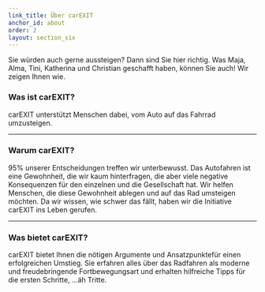 ```yaml
---
link_title: Über carEXIT
anchor_id: about
order: 2
layout: section_six
---
```


Sie würden auch gerne aussteigen? Dann sind Sie hier richtig. Was Maja, Alma, Tini, Katherina und Christian geschafft haben, können Sie auch! Wir zeigen Ihnen wie.

### Was ist carEXIT?
carEXIT unterstützt Menschen dabei, vom Auto auf das Fahrrad umzusteigen.

***

### Warum carEXIT?
95% unserer Entscheidungen treffen wir unterbewusst. Das Autofahren ist eine Gewohnheit, die wir kaum hinterfragen, die aber viele negative Konsequenzen für den einzelnen und die Gesellschaft hat. Wir helfen Menschen, die diese Gewohnheit ablegen und auf das Rad umsteigen möchten. Da wir wissen, wie schwer das fällt, haben wir die Initiative carEXIT ins Leben gerufen. 

***

### Was bietet carEXIT?
carEXIT bietet Ihnen die nötigen Argumente und Ansatzpunktefür einen erfolgreichen Umstieg. Sie erfahren alles über das Radfahren als moderne und freudebringende Fortbewegungsart und erhalten hilfreiche Tipps für die ersten Schritte, ...äh Tritte.
